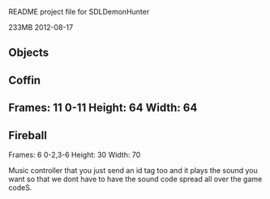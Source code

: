 README project file for SDLDemonHunter

233MB 2012-08-17

Objects
-------
Coffin
-------
Frames: 11 0-11
Height: 64
Width: 64
-------
Fireball
-------
Frames: 6 0-2,3-6
Height: 30
Width: 70

Music controller that you just send an id tag too and it plays the sound you want
so that we dont have to have the sound code spread all over the game codeS.